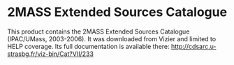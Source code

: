 2MASS Extended Sources Catalogue
================================

This product contains the 2MASS Extended Sources Catalogue (IPAC/UMass,
2003-2006). It was downloaded from Vizier and limited to HELP coverage. Its full
documentation is available there: http://cdsarc.u-strasbg.fr/viz-bin/Cat?VII/233
